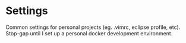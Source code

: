 # Settings
Common settings for personal projects (eg. .vimrc, eclipse profile, etc). Stop-gap until I set up a personal docker development environment.
